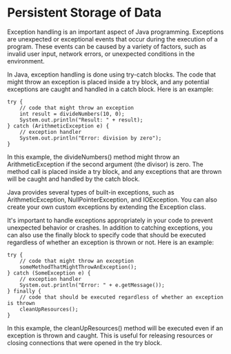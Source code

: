 # Persistent Storage of Data

Exception handling is an important aspect of Java programming. Exceptions are unexpected or exceptional events that occur during the execution of a program. These events can be caused by a variety of factors, such as invalid user input, network errors, or unexpected conditions in the environment.

In Java, exception handling is done using try-catch blocks. The code that might throw an exception is placed inside a try block, and any potential exceptions are caught and handled in a catch block. Here is an example:

```
try {
    // code that might throw an exception
    int result = divideNumbers(10, 0);
    System.out.println("Result: " + result);
} catch (ArithmeticException e) {
    // exception handler
    System.out.println("Error: division by zero");
}

```
In this example, the divideNumbers() method might throw an ArithmeticException if the second argument (the divisor) is zero. The method call is placed inside a try block, and any exceptions that are thrown will be caught and handled by the catch block.

Java provides several types of built-in exceptions, such as ArithmeticException, NullPointerException, and IOException. You can also create your own custom exceptions by extending the Exception class.

It's important to handle exceptions appropriately in your code to prevent unexpected behavior or crashes. In addition to catching exceptions, you can also use the finally block to specify code that should be executed regardless of whether an exception is thrown or not. Here is an example:

```
try {
    // code that might throw an exception
    someMethodThatMightThrowAnException();
} catch (SomeException e) {
    // exception handler
    System.out.println("Error: " + e.getMessage());
} finally {
    // code that should be executed regardless of whether an exception is thrown
    cleanUpResources();
}

```

In this example, the cleanUpResources() method will be executed even if an exception is thrown and caught. This is useful for releasing resources or closing connections that were opened in the try block.